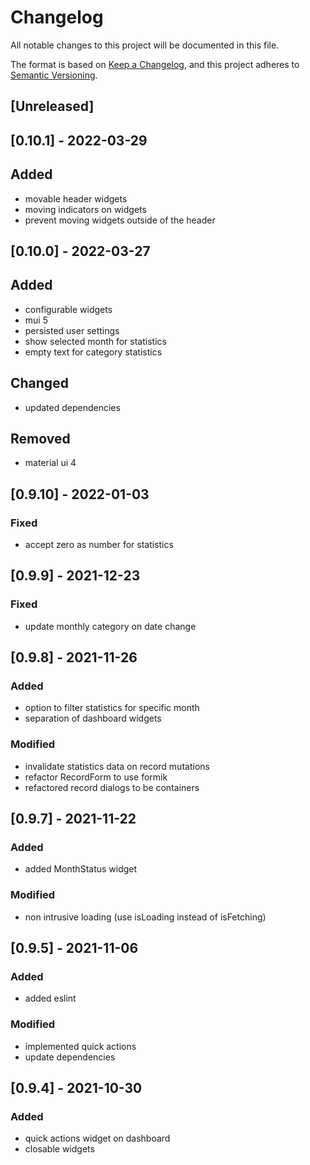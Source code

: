 # Changelog

All notable changes to this project will be documented in this file.

The format is based on [Keep a Changelog](https://keepachangelog.com/en/1.0.0/),
and this project adheres to [Semantic Versioning](https://semver.org/spec/v2.0.0.html).

## [Unreleased]

## [0.10.1] - 2022-03-29

## Added

- movable header widgets
- moving indicators on widgets
- prevent moving widgets outside of the header

## [0.10.0] - 2022-03-27

## Added

- configurable widgets
- mui 5
- persisted user settings
- show selected month for statistics
- empty text for category statistics

## Changed

- updated dependencies

## Removed

- material ui 4

## [0.9.10] - 2022-01-03

### Fixed

- accept zero as number for statistics

## [0.9.9] - 2021-12-23

### Fixed

- update monthly category on date change

## [0.9.8] - 2021-11-26

### Added

- option to filter statistics for specific month
- separation of dashboard widgets

### Modified

- invalidate statistics data on record mutations
- refactor RecordForm to use formik
- refactored record dialogs to be containers

## [0.9.7] - 2021-11-22

### Added

- added MonthStatus widget

### Modified

- non intrusive loading (use isLoading instead of isFetching)

## [0.9.5] - 2021-11-06

### Added

- added eslint

### Modified

- implemented quick actions
- update dependencies

## [0.9.4] - 2021-10-30

### Added

- quick actions widget on dashboard
- closable widgets
